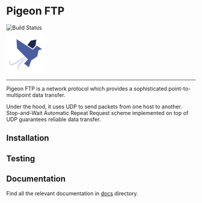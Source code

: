 # Pigeon FTP

![Build Status](http://152.46.19.167:9999/image.png)

![Pigeon FTP](./pigeon.png)

---

Pigeon FTP is a network protocol which provides a sophisticated point-to-multipoint data transfer.

Under the hood, it uses UDP to send packets from one host to another. Stop-and-Wait Automatic Repeat Request scheme implemented on top of UDP guarantees reliable data transfer.

## Installation

## Testing

## Documentation

Find all the relevant documentation in [docs](./docs) directory.
